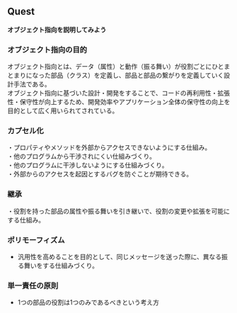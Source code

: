 ## Quest
**オブジェクト指向を説明してみよう**

### オブジェクト指向の目的  
オブジェクト指向とは、データ（属性）と動作（振る舞い）が役割ごとにひとまとまりになった部品（クラス）を定義し、部品と部品の繋がりを定義していく設計手法である。  
オブジェクト指向に基づいた設計・開発をすることで、コードの再利用性・拡張性・保守性が向上するため、開発効率やアプリケーション全体の保守性の向上を目的として広く用いられてされている。

### カプセル化
・プロパティやメソッドを外部からアクセスできないようにする仕組み。  
・他のプログラムから干渉されにくい仕組みづくり。  
・他のプログラムに干渉しないようにする仕組みづくり。  
・外部からのアクセスを起因とするバグを防ぐことが期待できる。  

### 継承
・役割を持った部品の属性や振る舞いを引き継いで、役割の変更や拡張を可能にする仕組み。

### ポリモーフィズム
- 汎用性を高めることを目的として、同じメッセージを送った際に、異なる振る舞いをする仕組みづくり。

### 単一責任の原則
- 1つの部品の役割は1つのみであるべきという考え方
